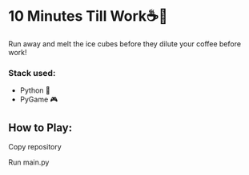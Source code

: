 # 10 Minutes Till Work☕🫘

Run away and melt the ice cubes before they dilute your coffee before work!

### Stack used:
- Python 🐍
- PyGame 🎮

## How to Play:

Copy repository

Run main.py


